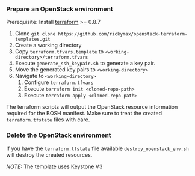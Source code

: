 ### Prepare an OpenStack environment

Prerequisite: Install [terraform](https://www.terraform.io/intro/getting-started/install.html) >= 0.8.7

1. Clone `git clone https://github.com/rickymax/openstack-terraform-templates.git`
1. Create a working directory
1. Copy `terraform.tfvars.template` to `<working-directory>/terraform.tfvars`
1. Execute `generate_ssh_keypair.sh` to generate a key pair.
1. Move the generated key pairs to `<working-directory>`
1. Navigate to `<working-directory>`
    1. Configure `terraform.tfvars`
    1. Execute `terraform init <cloned-repo-path>`
    1. Execute `terraform apply <cloned-repo-path>`

The terraform scripts will output the OpenStack resource information required for the BOSH manifest.
Make sure to treat the created `terraform.tfstate` files with care.

### Delete the OpenStack environment

If you have the `terraform.tfstate` file available `destroy_openstack_env.sh` will
destroy the created resources.

*NOTE:* The template uses Keystone V3
